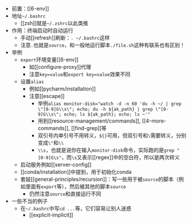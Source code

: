 - 前置：[[6-env]]
- 地址`~/.bashrc`
  - [[zsh]]就是`~/.zshrc`以此类推
- 作用：终端启动时自动运行
  - 手动[[refresh]]刷新：`. ~/.bashrc`这样
  - 注意`.`也就是`source`，和一般地运行脚本`./file.sh`这种有联系也有区别！
- 举例
  - `export`环境变量[[6-env]]
    - 如[[configure-proxy]]代理
    - 注意`key=value`和`export key=value`效果不同
  - 设置`alias`
    - 例如[[pycharm/installation]]
    - 注意[[escape]]
      - 举例`alias monitor-disk="watch -d -n 60 'du -h ~/ | grep \"[0-9]G\\s\"; echo; du -h ${ak_path} | grep \"[0-9]G\\s\"; echo; ls ${ak_path}; echo; ls ~'"`
      - 用到[[resource-management/commands]], [[4-more-commands]], [[find-grep]]等
      - 双引号内单引号不用转义，`${}`可用，但双引号和`\`需要转义，分别变成`\"`和`\\`
      - `\\s`，也就是说你在输入`monitor-disk`命令，实际跑的是`grep "[0-9]G\s"`，而`\s`又表示[[regex]]中的空白符，所以是两次转义
  - 启动服务例如[[server-config]]
  - [[conda/installation]]中提到，用于初始化conda
  - 套娃[[general-principles/recursion]]：写一些用于被`source`的脚本（例如里面有`export`等），然后被其他的脚本`source`
    - 仍然注意`source`和直接运行不同
- 一些不当的例子
  - 在`~/.bashrc`中写`cd ...`等，它们容易让别人迷惑
    - [[explicit-implicit]]